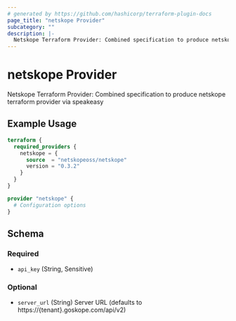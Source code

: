 ```yaml
---
# generated by https://github.com/hashicorp/terraform-plugin-docs
page_title: "netskope Provider"
subcategory: ""
description: |-
  Netskope Terraform Provider: Combined specification to produce netskope terraform provider via speakeasy
---
```


# netskope Provider

Netskope Terraform Provider: Combined specification to produce netskope terraform provider via speakeasy

## Example Usage

```terraform
terraform {
  required_providers {
    netskope = {
      source  = "netskopeoss/netskope"
      version = "0.3.2"
    }
  }
}

provider "netskope" {
  # Configuration options
}
```

<!-- schema generated by tfplugindocs -->
## Schema

### Required

- `api_key` (String, Sensitive)

### Optional

- `server_url` (String) Server URL (defaults to https://{tenant}.goskope.com/api/v2)
